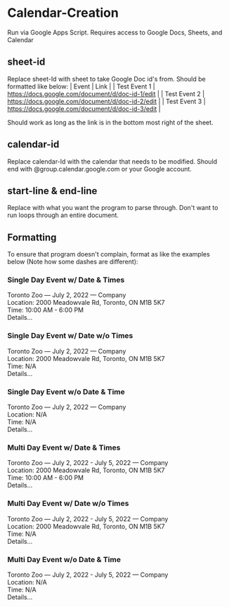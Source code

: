 # Calendar-Creation
Run via Google Apps Script. Requires access to Google Docs, Sheets, and Calendar

## sheet-id
Replace sheet-Id with sheet to take Google Doc id's from. Should be formatted like below:
| Event | Link |
| Test Event 1 | https://docs.google.com/document/d/doc-id-1/edit | 
| Test Event 2 | https://docs.google.com/document/d/doc-id-2/edit | 
| Test Event 3 | https://docs.google.com/document/d/doc-id-3/edit | 

Should work as long as the link is in the bottom most right of the sheet.

## calendar-id
Replace calendar-Id with the calendar that needs to be modified. Should end with @group.calendar.google.com or your Google account.

## start-line & end-line
Replace with what you want the program to parse through. Don't want to run loops through an entire document.

## Formatting
To ensure that program doesn't complain, format as like the examples below (Note how some dashes are different):

### Single Day Event w/ Date & Times
Toronto Zoo — July 2, 2022 — Company\
Location: 2000 Meadowvale Rd, Toronto, ON M1B 5K7\
Time: 10:00 AM - 6:00 PM\
Details...

### Single Day Event w/ Date w/o Times
Toronto Zoo — July 2, 2022 — Company\
Location: 2000 Meadowvale Rd, Toronto, ON M1B 5K7\
Time: N/A\
Details...

### Single Day Event w/o Date & Time
Toronto Zoo — July 2, 2022 — Company\
Location: N/A\
Time: N/A\
Details...

### Multi Day Event w/ Date & Times
Toronto Zoo — July 2, 2022 - July 5, 2022 — Company\
Location: 2000 Meadowvale Rd, Toronto, ON M1B 5K7\
Time: 10:00 AM - 6:00 PM\
Details...

### Multi Day Event w/ Date w/o Times
Toronto Zoo — July 2, 2022 - July 5, 2022 — Company\
Location: 2000 Meadowvale Rd, Toronto, ON M1B 5K7\
Time: N/A\
Details...

### Multi Day Event w/o Date & Time
Toronto Zoo — July 2, 2022 - July 5, 2022 — Company\
Location: N/A\
Time: N/A\
Details...
